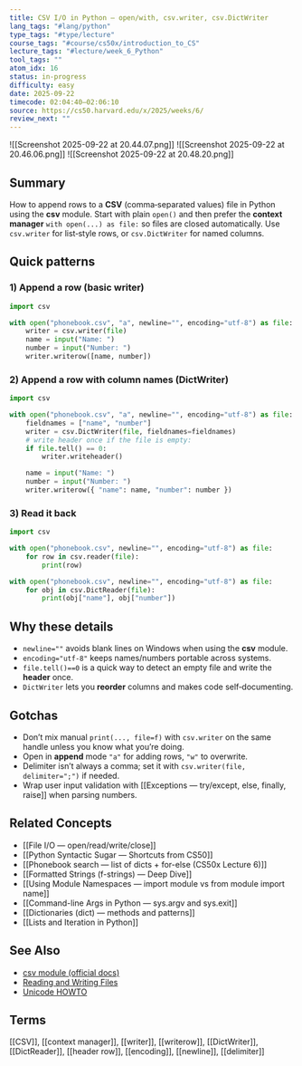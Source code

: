 ```yaml
---
title: CSV I/O in Python — open/with, csv.writer, csv.DictWriter
lang_tags: "#lang/python"
type_tags: "#type/lecture"
course_tags: "#course/cs50x/introduction_to_CS"
lecture_tags: "#lecture/week_6_Python"
tool_tags: ""
atom_idx: 16
status: in-progress
difficulty: easy
date: 2025-09-22
timecode: 02:04:40–02:06:10
source: https://cs50.harvard.edu/x/2025/weeks/6/
review_next: ""
---
```


![[Screenshot 2025-09-22 at 20.44.07.png]]
![[Screenshot 2025-09-22 at 20.46.06.png]]
![[Screenshot 2025-09-22 at 20.48.20.png]]

## Summary
How to append rows to a **CSV** (comma‑separated values) file in Python using the **csv** module. Start with plain `open()` and then prefer the **context manager** `with open(...) as file:` so files are closed automatically. Use `csv.writer` for list‑style rows, or `csv.DictWriter` for named columns.

## Quick patterns

### 1) Append a row (basic writer)
```python
import csv

with open("phonebook.csv", "a", newline="", encoding="utf-8") as file:
    writer = csv.writer(file)
    name = input("Name: ")
    number = input("Number: ")
    writer.writerow([name, number])
```

### 2) Append a row with column names (DictWriter)
```python
import csv

with open("phonebook.csv", "a", newline="", encoding="utf-8") as file:
    fieldnames = ["name", "number"]
    writer = csv.DictWriter(file, fieldnames=fieldnames)
    # write header once if the file is empty:
    if file.tell() == 0:
        writer.writeheader()

    name = input("Name: ")
    number = input("Number: ")
    writer.writerow({ "name": name, "number": number })
```

### 3) Read it back
```python
import csv

with open("phonebook.csv", newline="", encoding="utf-8") as file:
    for row in csv.reader(file):
        print(row)

with open("phonebook.csv", newline="", encoding="utf-8") as file:
    for obj in csv.DictReader(file):
        print(obj["name"], obj["number"])
```

## Why these details
- `newline=""` avoids blank lines on Windows when using the **csv** module.
- `encoding="utf-8"` keeps names/numbers portable across systems.
- `file.tell()==0` is a quick way to detect an empty file and write the **header** once.
- `DictWriter` lets you **reorder** columns and makes code self‑documenting.

## Gotchas
- Don’t mix manual `print(..., file=f)` with `csv.writer` on the same handle unless you know what you’re doing.
- Open in **append** mode `"a"` for adding rows, `"w"` to overwrite.
- Delimiter isn’t always a comma; set it with `csv.writer(file, delimiter=";")` if needed.
- Wrap user input validation with [[Exceptions — try/except, else, finally, raise]] when parsing numbers.

## Related Concepts
- [[File I/O — open/read/write/close]]
- [[Python Syntactic Sugar — Shortcuts from CS50]]
- [[Phonebook search — list of dicts + for-else (CS50x Lecture 6)]]
- [[Formatted Strings (f-strings) — Deep Dive]]
- [[Using Module Namespaces — import module vs from module import name]]
- [[Command-line Args in Python — sys.argv and sys.exit]]
- [[Dictionaries (dict) — methods and patterns]]
- [[Lists and Iteration in Python]]

## See Also
- [csv module (official docs)](https://docs.python.org/3/library/csv.html)
- [Reading and Writing Files](https://docs.python.org/3/tutorial/inputoutput.html#reading-and-writing-files)
- [Unicode HOWTO](https://docs.python.org/3/howto/unicode.html)

## Terms
[[CSV]], [[context manager]], [[writer]], [[writerow]], [[DictWriter]], [[DictReader]], [[header row]], [[encoding]], [[newline]], [[delimiter]]
